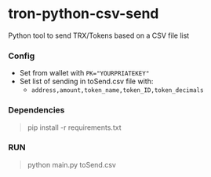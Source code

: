 # tron-python-csv-send
Python tool to send TRX/Tokens based on a CSV file list

### Config

- Set from wallet with ```PK="YOURPRIATEKEY"```
- Set list of sending in toSend.csv file with:
    - ```address,amount,token_name,token_ID,token_decimals```

### Dependencies
> pip install -r requirements.txt

### RUN
> python main.py toSend.csv